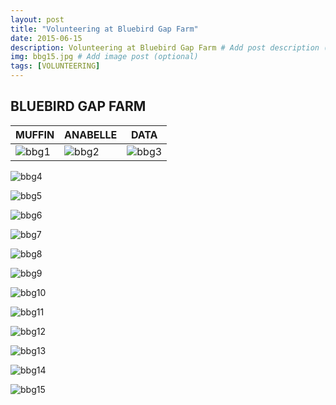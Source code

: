```yaml
---
layout: post
title: "Volunteering at Bluebird Gap Farm"
date: 2015-06-15
description: Volunteering at Bluebird Gap Farm # Add post description (optional)
img: bbg15.jpg # Add image post (optional)
tags: [VOLUNTEERING]
---
```


## BLUEBIRD GAP FARM

MUFFIN | ANABELLE | DATA
------ | -------- | ----
![bbg1](http://natgrrl.github.io/assets/img/bbg1.jpg) | ![bbg2](http://natgrrl.github.io/assets/img/bbg2.jpg) | ![bbg3](http://natgrrl.github.io/assets/img/bbg3.jpg)

![bbg4](http://natgrrl.github.io/assets/img/bbg4.jpg)

![bbg5](http://natgrrl.github.io/assets/img/bbg5.jpg)

![bbg6](http://natgrrl.github.io/assets/img/bbg6.jpg)

![bbg7](http://natgrrl.github.io/assets/img/bbg7.jpg)

![bbg8](http://natgrrl.github.io/assets/img/bbg8.jpg)

![bbg9](http://natgrrl.github.io/assets/img/bbg9.jpg)

![bbg10](http://natgrrl.github.io/assets/img/bbg10.jpg)

![bbg11](http://natgrrl.github.io/assets/img/bbg11.jpg)

![bbg12](http://natgrrl.github.io/assets/img/bbg12.jpg)

![bbg13](http://natgrrl.github.io/assets/img/bbg13.jpg)

![bbg14](http://natgrrl.github.io/assets/img/bbg14.jpg)

![bbg15](http://natgrrl.github.io/assets/img/bbg15.jpg)







